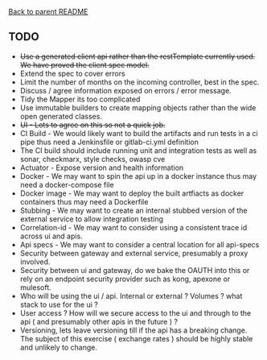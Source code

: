 [Back to parent README](./README.md)

## TODO

* ~~Use a generated client api rather than the restTemplate currently used. We have proved the client spec model.~~
* Extend the spec to cover errors
* Limit the number of months on the incoming controller, best in the spec.
* Discuss / agree information exposed on errors / error message.
* Tidy the Mapper its too complicated
* Use immutable builders to create mapping objects rather than the wide open generated classes.
* ~~UI - Lots to agree on this so not a quick job.~~
* CI Build - We would likely want to build the artifacts and run tests in a ci pipe thus need a Jenkinsfile or gitlab-ci.yml definition
* The CI build should include running unit and integration tests as well as sonar, checkmarx, style checks, owasp cve
* Actuator - Expose version and health information
* Docker - We may want to spin the api up in a docker instance thus may need a docker-compose file
* Docker image - We may want to deploy the built artfiacts as docker containers thus may need a Dockerfile
* Stubbing - We may want to create an internal stubbed version of the external service to allow integration testing
* Correlation-id - We may want to consider using a consistent trace id across ui and apis.
* Api specs - We may want to consider a central location for all api-specs
* Security between gateway and external service, presumably a proxy involved.
* Security between ui and gateway, do we bake the OAUTH into this or rely on an endpoint security provider such as kong, apexone or mulesoft.
* Who will be using the ui / api. Internal or external ? Volumes ? what stack to use for the ui ?
* User access ? How will we secure access to the ui and through to the api ( and presumably other apis in the future ) ?
* Versioning, lets leave versioning till if the api has a breaking change. The subject of this exercise ( exchange rates ) should be highly stable and unlikely to change.

